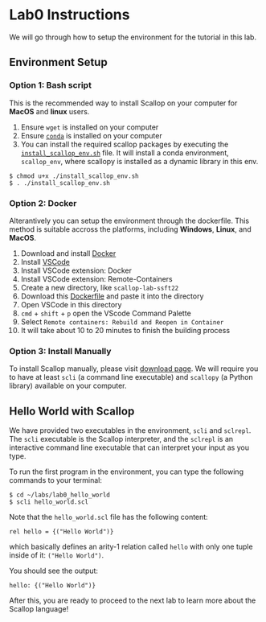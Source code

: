 # Lab0 Instructions

We will go through how to setup the environment for the tutorial in this lab.

## Environment Setup

### Option 1: Bash script

This is the recommended way to install Scallop on your computer for **MacOS** and **linux** users.

1. Ensure `wget` is installed on your computer
2. Ensure [`conda`](https://www.anaconda.com) is installed on your computer
3. You can install the required scallop packages by executing the [`install_scallop_env.sh`](/ssft22/labs/install_scallop_env.sh) file. It will install a conda environment, `scallop_env`, where scallopy is installed as a dynamic library in this env.

```
$ chmod u+x ./install_scallop_env.sh
$ . ./install_scallop_env.sh
```

### Option 2: Docker

Alterantively you can setup the environment through the dockerfile.
This method is suitable accross the platforms, including **Windows**, **Linux**, and **MacOS**.

1. Download and install [Docker](https://www.docker.com)
2. Install [VSCode](https://code.visualstudio.com)
3. Install VSCode extension: Docker
4. Install VSCode extension: Remote-Containers
5. Create a new directory, like `scallop-lab-ssft22`
6. Download this [Dockerfile](/ssft22/labs/Dockerfile) and paste it into the directory
7. Open VSCode in this directory
8. `cmd` + `shift` + `p` open the VScode Command Palette
9. Select `Remote containers: Rebuild and Reopen in Container`
10. It will take about 10 to 20 minutes to finish the building process

### Option 3: Install Manually

To install Scallop manually, please visit [download page](/download.html).
We will require you to have at least `scli` (a command line executable) and `scallopy` (a Python library)
available on your computer.

## Hello World with Scallop

We have provided two executables in the environment, `scli` and `sclrepl`.
The `scli` executable is the Scallop interpreter,
and the `sclrepl` is an interactive command line executable that can interpret your input as you type.

To run the first program in the environment, you can type the following commands to your terminal:

```
$ cd ~/labs/lab0_hello_world
$ scli hello_world.scl
```

Note that the `hello_world.scl` file has the following content:

```
rel hello = {("Hello World")}
```

which basically defines an arity-1 relation called `hello` with only one tuple inside of it: `("Hello World")`.

You should see the output:

```
hello: {("Hello World")}
```

After this, you are ready to proceed to the next lab to learn more about the Scallop language!
